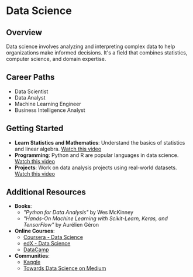 # Data Science

## Overview
Data science involves analyzing and interpreting complex data to help organizations make informed decisions. It's a field that combines statistics, computer science, and domain expertise.

## Career Paths
- Data Scientist
- Data Analyst
- Machine Learning Engineer
- Business Intelligence Analyst

## Getting Started
- **Learn Statistics and Mathematics**: Understand the basics of statistics and linear algebra. [Watch this video](https://www.youtube.com/watch?v=5Zg-C8AAIGg)
- **Programming**: Python and R are popular languages in data science. [Watch this video](https://www.youtube.com/watch?v=rfscVS0vtbw)
- **Projects**: Work on data analysis projects using real-world datasets. [Watch this video](https://www.youtube.com/watch?v=otm0PH8M9X4)

## Additional Resources
- **Books**: 
  - *"Python for Data Analysis"* by Wes McKinney
  - *"Hands-On Machine Learning with Scikit-Learn, Keras, and TensorFlow"* by Aurélien Géron
- **Online Courses**: 
  - [Coursera - Data Science](https://www.coursera.org/specializations/jhu-data-science)
  - [edX - Data Science](https://www.edx.org/learn/data-science)
  - [DataCamp](https://www.datacamp.com/)
- **Communities**: 
  - [Kaggle](https://www.kaggle.com/)
  - [Towards Data Science on Medium](https://towardsdatascience.com/) 